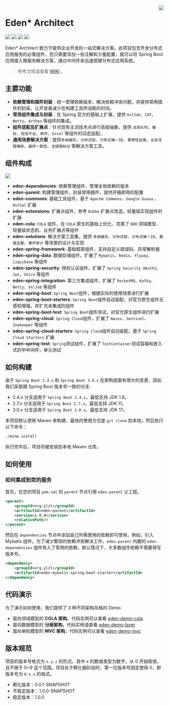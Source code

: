 <img src="https://cdn.jsdelivr.net/gh/shiyindaxiaojie/eden-images/readme/icon.png" align="right" />

[license-apache2.0]:https://www.apache.org/licenses/LICENSE-2.0.html

[github-action]:https://github.com/shiyindaxiaojie/eden-architect/actions

[sonarcloud-dashboard]:https://sonarcloud.io/dashboard?id=shiyindaxiaojie_eden-architect

# Eden* Architect

![](https://cdn.jsdelivr.net/gh/shiyindaxiaojie/eden-images/readme/language-java-blue.svg) [![](https://cdn.jsdelivr.net/gh/shiyindaxiaojie/eden-images/readme/license-apache2.0-red.svg)][license-apache2.0] [![](https://github.com/shiyindaxiaojie/eden-architect/workflows/build/badge.svg)][github-action] [![](https://sonarcloud.io/api/project_badges/measure?project=shiyindaxiaojie_eden-architect&metric=alert_status)][sonarcloud-dashboard]

Eden* Architect 致力于提供企业开发的一站式解决方案。此项目包含开发分布式应用服务的必需组件，您只需要添加一些注解和少量配置，就可以将 Spring Boot 应用接入微服务解决方案，通过中间件来迅速搭建分布式应用系统。

> 参考文档请查看 [WIKI](https://github.com/shiyindaxiaojie/eden-architect/wiki) 。

## 主要功能

* **依赖管理和插件封装**：统一管理依赖版本，解决依赖冲突问题，并提供常用插件的封装，让开发者减少在构建工具所消耗的时间。
* **常用组件集成与封装**：在 Spring 官方的基础上扩展，提供 `XxlJob`、`CAT`、`Netty`、`Arthas` 等组件的集成。
* **组件适配及扩展点**：针对现有主流技术点进行高级抽象，提供 `消息队列`、`缓存`、`短信平台`、`邮件`、`Excel` 等组件的动态适配。
* **通用场景解决方案**：提供`多级缓存`、`分布式锁`、`分布式唯一ID`、`幂等性处理`、`业务流程编排`、`最终一致性`、`全链路标记` 等解决方案工具。

## 组件构成

![](https://cdn.jsdelivr.net/gh/shiyindaxiaojie/eden-images/eden-architect/component.png)

* **eden-dependencies**: 依赖管理组件，管理全局依赖的版本
* **eden-parent**: 构建管理组件，封装常用插件，提供开箱即用的配置
* **eden-commons**: 基础工具组件，基于 `Apache Commons`、`Google Guava` 、`HuTool` 扩展
* **eden-extensions**: 扩展点组件，参考 `Dubbo` 扩展点改造，轻量级实现组件的扩展
* **eden-cola**: `COLA` 组件，在 `COLA` 原生的基础上优化，完善了 `DDD` 领域模型、轻量级状态机、业务扩展点等组件
* **eden-solutions**: 解决方案工具集，提供 `多级缓存`、`分布式锁`、`分布式唯一ID`、`数据去重`、`事件审计` 等场景的设计与实现
* **eden-spring-framework**: 基础框架组件，支持自定义错误码、异常解析器
* **eden-spring-data**: 数据存储组件，扩展了 `Mybatis`、`Redis`、`Flyway`、`Liquibase` 等组件
* **eden-spring-security**: 授权认证组件，扩展了 `Spring Security OAuth2`、`Jwt`、`Shiro` 等组件
* **eden-spring-integration**: 第三方集成组件，扩展了 `RocketMQ`、`Kafka`、`Netty`、`XxlJob` 等组件
* **eden-spring-boot**: `Spring Boot`组件，根据实际的使用场景进行扩展
* **eden-spring-boot-starters**: `Spring Boot`组件自动装配，对官方原生组件无感知增强，并扩充未集成的组件
* **eden-spring-boot-test**: `Spring Boot`组件测试，对官方原生组件进行扩展
* **eden-spring-cloud**: `Spring Cloud`组件，扩展了 `Nacos`、`Sentinel`、`Zookeeper` 等组件
* **eden-spring-cloud-starters**: `Spring Cloud`组件自动装配，基于 `Spring Cloud Starters` 扩展
* **eden-spring-test**: `Spring`测试组件，扩展了 `TestContainer`测试容器和嵌入式的中中间件，单元测试

## 如何构建

由于 `Spring Boot 2.4.x` 和 `Spring Boot 3.0.x` 在架构层面有很大的变更，因此我们采取跟 Spring Boot 版本号一致的分支:

* 2.4.x 分支适用于 `Spring Boot 2.4.x`，最低支持 JDK 1.8。
* 2.7.x 分支适用于 `Spring Boot 2.7.x`，最低支持 JDK 11。
* 3.0.x 分支适用于 `Spring Boot 3.0.x`，最低支持 JDK 17。

本项目默认使用 Maven 来构建，最快的使用方式是 `git clone` 到本地，然后执行以下命令：

```bash
./mvnw install
```

执行完毕后，项目将被安装到本地 Maven 仓库。

## 如何使用

### 如何集成到您的服务

首先，在您的项目 `pom.xml` 的 `parent` 节点引用 `eden-parent` 父工程。

```xml
<parent>
    <groupId>org.ylzl</groupId>
    <artifactId>eden-parent</artifactId>
    <version>1.0.0</version>
    <relativePath/>
</parent>
```

然后在 `dependencies` 节点中添加自己所需使用的依赖即可使用，例如，引入 Mybatis 组件。为了减少繁琐的依赖冲突解决工作，`eden-parent` 内置的 `eden-dependencies` 组件导入了常用的依赖，默认情况下，大多数组件依赖不需要填写版本号。

```xml
<dependency>
    <groupId>org.ylzl</groupId>
    <artifactId>eden-mybatis-spring-boot-starter</artifactId>
</dependency>
```

## 代码演示

为了演示如何使用，我们提供了 3 种不同架构风格的 Demo

* 面向领域模型的 **COLA 架构**，代码实例可以查看 [eden-demo-cola](https://github.com/shiyindaxiaojie/eden-demo-cola)
* 面向数据模型的 **分层架构**，代码实例请查看 [eden-demo-layer](https://github.com/shiyindaxiaojie/eden-demo-layer)
* 面向单机模型的 **MVC 架构**，代码实例可以查看 [eden-demo-mvc](https://github.com/shiyindaxiaojie/eden-demo-mvc)


## 版本规范

项目的版本号格式为 `x.y.z` 的形式，其中 x 的数值类型为数字，从 0 开始取值，且不限于 0~9 这个范围。项目处于孵化器阶段时，第一位版本号固定使用 0，即版本号为 `0.x.x` 的格式。

* 孵化版本：0.0.1-SNAPSHOT
* 不稳定版本：1.0.0-SNAPSHOT
* 稳定版本：1.0.0
